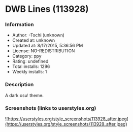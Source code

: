 # DWB Lines (113928)

### Information
- Author: -Tochi (unknown)
- Created at: unknown
- Updated at: 8/17/2015, 5:36:56 PM
- License: NO-REDISTRIBUTION
- Category: ppy
- Rating: undefined
- Total installs: 1296
- Weekly installs: 1


### Description
A dark osu! theme.


### Screenshots (links to userstyles.org)
![https://userstyles.org/style_screenshots/113928_after.jpeg](https://userstyles.org/style_screenshots/113928_after.jpeg)


